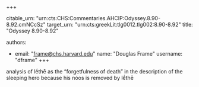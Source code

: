 +++


citable_urn: "urn:cts:CHS:Commentaries.AHCIP:Odyssey.8.90-8.92.cmNCcSz"
target_urn: "urn:cts:greekLit:tlg0012.tlg002:8.90-8.92"
title: "Odyssey 8.90-8.92"

authors:
- email: "frame@chs.harvard.edu"
  name: "Douglas Frame"
  username: "dframe"
+++

<p>analysis of lḗthē as the “forgetfulness of death” in the description of the sleeping hero because his nóos is removed by lḗthē</p>
